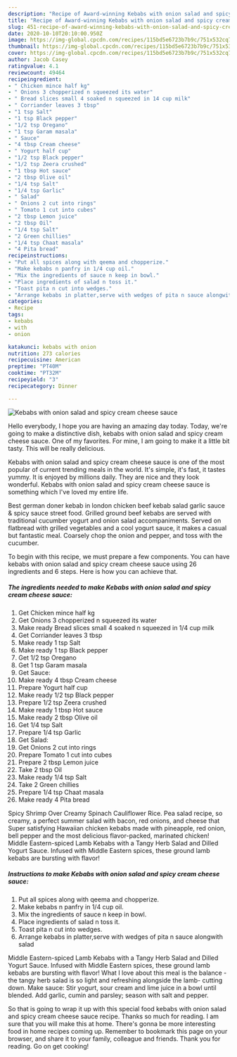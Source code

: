 ```yaml
---
description: "Recipe of Award-winning Kebabs with onion salad and spicy cream cheese sauce"
title: "Recipe of Award-winning Kebabs with onion salad and spicy cream cheese sauce"
slug: 451-recipe-of-award-winning-kebabs-with-onion-salad-and-spicy-cream-cheese-sauce
date: 2020-10-10T20:10:00.950Z
image: https://img-global.cpcdn.com/recipes/115bd5e6723b7b9c/751x532cq70/kebabs-with-onion-salad-and-spicy-cream-cheese-sauce-recipe-main-photo.jpg
thumbnail: https://img-global.cpcdn.com/recipes/115bd5e6723b7b9c/751x532cq70/kebabs-with-onion-salad-and-spicy-cream-cheese-sauce-recipe-main-photo.jpg
cover: https://img-global.cpcdn.com/recipes/115bd5e6723b7b9c/751x532cq70/kebabs-with-onion-salad-and-spicy-cream-cheese-sauce-recipe-main-photo.jpg
author: Jacob Casey
ratingvalue: 4.1
reviewcount: 49464
recipeingredient:
- " Chicken mince half kg"
- " Onions 3 chopperized n squeezed its water"
- " Bread slices small 4 soaked n squeezed in 14 cup milk"
- " Corriander leaves 3 tbsp"
- "1 tsp Salt"
- "1 tsp Black pepper"
- "1/2 tsp Oregano"
- "1 tsp Garam masala"
- " Sauce"
- "4 tbsp Cream cheese"
- " Yogurt half cup"
- "1/2 tsp Black pepper"
- "1/2 tsp Zeera crushed"
- "1 tbsp Hot sauce"
- "2 tbsp Olive oil"
- "1/4 tsp Salt"
- "1/4 tsp Garlic"
- " Salad"
- " Onions 2 cut into rings"
- " Tomato 1 cut into cubes"
- "2 tbsp Lemon juice"
- "2 tbsp Oil"
- "1/4 tsp Salt"
- "2 Green chillies"
- "1/4 tsp Chaat masala"
- "4 Pita bread"
recipeinstructions:
- "Put all spices along with qeema and chopperize."
- "Make kebabs n panfry in 1/4 cup oil."
- "Mix the ingredients of sauce n keep in bowl."
- "Place ingredients of salad n toss it."
- "Toast pita n cut into wedges."
- "Arrange kebabs in platter,serve with wedges of pita n sauce alongwith salad"
categories:
- Recipe
tags:
- kebabs
- with
- onion

katakunci: kebabs with onion 
nutrition: 273 calories
recipecuisine: American
preptime: "PT40M"
cooktime: "PT32M"
recipeyield: "3"
recipecategory: Dinner

---
```



![Kebabs with onion salad and spicy cream cheese sauce](https://img-global.cpcdn.com/recipes/115bd5e6723b7b9c/751x532cq70/kebabs-with-onion-salad-and-spicy-cream-cheese-sauce-recipe-main-photo.jpg)

Hello everybody, I hope you are having an amazing day today. Today, we're going to make a distinctive dish, kebabs with onion salad and spicy cream cheese sauce. One of my favorites. For mine, I am going to make it a little bit tasty. This will be really delicious.

Kebabs with onion salad and spicy cream cheese sauce is one of the most popular of current trending meals in the world. It's simple, it's fast, it tastes yummy. It is enjoyed by millions daily. They are nice and they look wonderful. Kebabs with onion salad and spicy cream cheese sauce is something which I've loved my entire life.

Best german doner kebab in london chicken beef kebab salad garlic sauce &amp; spicy sauce street food. Grilled ground beef kebabs are served with traditional cucumber yogurt and onion salad accompaniments. Served on flatbread with grilled vegetables and a cool yogurt sauce, it makes a casual but fantastic meal. Coarsely chop the onion and pepper, and toss with the cucumber.


To begin with this recipe, we must prepare a few components. You can have kebabs with onion salad and spicy cream cheese sauce using 26 ingredients and 6 steps. Here is how you can achieve that.

<!--inarticleads1-->

##### The ingredients needed to make Kebabs with onion salad and spicy cream cheese sauce:

1. Get  Chicken mince half kg
1. Get  Onions 3 chopperized n squeezed its water
1. Make ready  Bread slices small 4 soaked n squeezed in 1/4 cup milk
1. Get  Corriander leaves 3 tbsp
1. Make ready 1 tsp Salt
1. Make ready 1 tsp Black pepper
1. Get 1/2 tsp Oregano
1. Get 1 tsp Garam masala
1. Get  Sauce:
1. Make ready 4 tbsp Cream cheese
1. Prepare  Yogurt half cup
1. Make ready 1/2 tsp Black pepper
1. Prepare 1/2 tsp Zeera crushed
1. Make ready 1 tbsp Hot sauce
1. Make ready 2 tbsp Olive oil
1. Get 1/4 tsp Salt
1. Prepare 1/4 tsp Garlic
1. Get  Salad:
1. Get  Onions 2 cut into rings
1. Prepare  Tomato 1 cut into cubes
1. Prepare 2 tbsp Lemon juice
1. Take 2 tbsp Oil
1. Make ready 1/4 tsp Salt
1. Take 2 Green chillies
1. Prepare 1/4 tsp Chaat masala
1. Make ready 4 Pita bread


Spicy Shrimp Over Creamy Spinach Cauliflower Rice. Pea salad recipe, so creamy, a perfect summer salad with bacon, red onions, and cheese that Super satisfying Hawaiian chicken kebabs made with pineapple, red onion, bell pepper and the most delicious flavor-packed, marinated chicken! Middle Eastern-spiced Lamb Kebabs with a Tangy Herb Salad and Dilled Yogurt Sauce. Infused with Middle Eastern spices, these ground lamb kebabs are bursting with flavor! 

<!--inarticleads2-->

##### Instructions to make Kebabs with onion salad and spicy cream cheese sauce:

1. Put all spices along with qeema and chopperize.
1. Make kebabs n panfry in 1/4 cup oil.
1. Mix the ingredients of sauce n keep in bowl.
1. Place ingredients of salad n toss it.
1. Toast pita n cut into wedges.
1. Arrange kebabs in platter,serve with wedges of pita n sauce alongwith salad


Middle Eastern-spiced Lamb Kebabs with a Tangy Herb Salad and Dilled Yogurt Sauce. Infused with Middle Eastern spices, these ground lamb kebabs are bursting with flavor! What I love about this meal is the balance -the tangy herb salad is so light and refreshing alongside the lamb- cutting down. Make sauce: Stir yogurt, sour cream and lime juice in a bowl until blended. Add garlic, cumin and parsley; season with salt and pepper. 

So that is going to wrap it up with this special food kebabs with onion salad and spicy cream cheese sauce recipe. Thanks so much for reading. I am sure that you will make this at home. There's gonna be more interesting food in home recipes coming up. Remember to bookmark this page on your browser, and share it to your family, colleague and friends. Thank you for reading. Go on get cooking!
